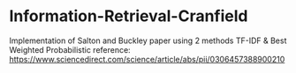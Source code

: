 # Information-Retrieval-Cranfield
Implementation of Salton and Buckley paper using 2 methods TF-IDF &amp; Best Weighted Probabilistic
reference: https://www.sciencedirect.com/science/article/abs/pii/0306457388900210
